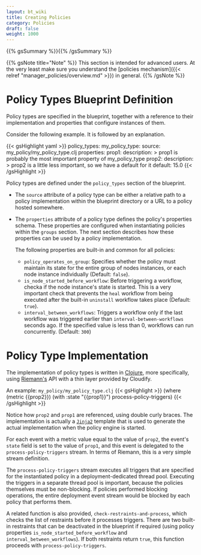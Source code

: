 ```yaml
---
layout: bt_wiki
title: Creating Policies
category: Policies
draft: false
weight: 1000
---
```


{{% gsSummary %}}{{% /gsSummary %}}


{{% gsNote title="Note" %}}
This section is intended for advanced users. At the very least make sure you understand the [policies mechanism]({{< relref "manager_policies/overview.md" >}}) in general.
{{% /gsNote %}}


# Policy Types Blueprint Definition
Policy types are specified in the blueprint, together with a reference to their implementation and properties that configure instances of them.

Consider the following example. It is followed by an explanation.

{{< gsHighlight  yaml  >}}
policy_types:
  my_policy_type:
    source: my_policy/my_policy_type.clj
    properties:
      prop1:
        description: >
          prop1 is probably the most important property
          of my_policy_type
      prop2:
        description: >
          prop2 is a little less important, so we have a default
          for it
        default: 15.0
{{< /gsHighlight >}}

Policy types are defined under the `policy_types` section of the blueprint.

* The `source` attribute of a policy type can be either a relative path to a policy implementation within the blueprint directory or a URL to a policy hosted somewhere.
* The `properties` attribute of a policy type defines the policy's properties schema. These properties are configured when instantiating policies within the `groups` section. The next section describes how these properties can be used by a policy implementation.

    The following properties are built-in and common for all policies:

    * `policy_operates_on_group`:
        Specifies whether the policy must maintain its state for the entire group of nodes instances,
        or each node instance individually (Default: `false`).
    * `is_node_started_before_workflow`:
        Before triggering a workflow, checka if the node instance's state is started. This is a very important check that prevents the `heal` workflow from being executed after the built-in `uninstall` workflow takes place (Default: `true`).
    * `interval_between_workflows`:
        Triggers a workflow only if the last workflow was triggered earlier than `interval-between-workflows` seconds ago.
        If the specified value is less than 0, workflows can run concurrently. (Default: `300`)

# Policy Type Implementation
The implementation of policy types is written in [Clojure](http://clojure.org/), more specifically, using [Riemann's](http://riemann.io/) API with a thin layer provided by Cloudify.

An example: `my_policy/my_policy_type.clj`
{{< gsHighlight >}}
(where (metric {{prop2}})
  (with :state "{{prop1}}")
    process-policy-triggers)
{{< /gsHighlight >}}

Notice how `prop2` and `prop1` are referenced, using double curly braces. The implementation is actually a [`Jinja2`](http://jinja.pocoo.org/docs/dev/) template that is used to generate the actual implementation when the policy engine is started.

For each event with a metric value equal to the value of `prop2`, the event's `state` field is set to the value of `prop1`, and this event is delegated to the `process-policy-triggers` stream. In terms of Riemann, this is a very simple stream definition.

The `process-policy-triggers` stream executes all triggers that are specified for the instantiated policy in a deployment-dedicated thread pool. Executing the triggers in a separate thread pool is important, because the policies themselves must be non-blocking. If policies performed blocking operations, the entire deployment event stream would be blocked by each policy that performs them.

A related function is also provided, `check-restraints-and-process`, which checks the list of restraints before it processes triggers. There are two built-in restraints that can be deactivated in the blueprint if required (using policy properties `is_node_started_before_workflow` and `interval_between_workflows`). If both restraints return `true`, this function proceeds with `process-policy-triggers`.
